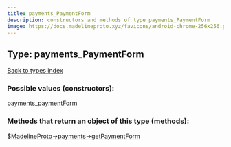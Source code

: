 ```yaml
---
title: payments_PaymentForm
description: constructors and methods of type payments_PaymentForm
image: https://docs.madelineproto.xyz/favicons/android-chrome-256x256.png
---
```

## Type: payments\_PaymentForm  
[Back to types index](index.md)



### Possible values (constructors):

[payments\_paymentForm](../constructors/payments_paymentForm.md)  



### Methods that return an object of this type (methods):

[$MadelineProto->payments->getPaymentForm](../methods/payments_getPaymentForm.md)  



